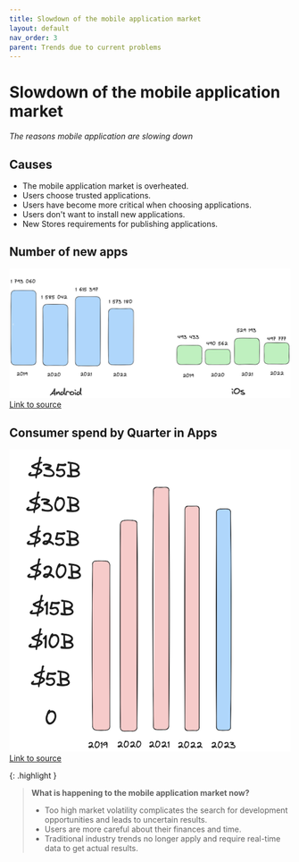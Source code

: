 ```yaml
---
title: Slowdown of the mobile application market
layout: default
nav_order: 3
parent: Trends due to current problems
---
```


# Slowdown of the mobile application market

_The reasons mobile application are slowing down_

## Causes

- The mobile application market is overheated.
- Users choose trusted applications.
- Users have become more critical when choosing applications.
- Users don't want to install new applications.
- New Stores requirements for publishing applications.

## Number of new apps

![Number of new apps](/assets/images/number_of_apps.png "Number of new apps")
[Link to source](https://asomobile.net/en/blog/global-economic-trends-and-the-mobile-application-market/)

## Consumer spend by Quarter in Apps

![Consumer spend by Quarter in Apps](/assets/images/consumer_spent.png "Consumer spend by Quarter in Apps")
[Link to source](https://asomobile.net/en/blog/global-economic-trends-and-the-mobile-application-market/)

{: .highlight }
> **What is happening to the mobile application market now?**
> - Too high market volatility complicates the search for development opportunities and leads to uncertain results.
> - Users are more careful about their finances and time.
> - Traditional industry trends no longer apply and require real-time data to get actual results.
